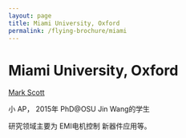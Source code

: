 ```yaml
---
layout: page
title: Miami University, Oxford
permalink: /flying-brochure/miami
---
```

# Miami University, Oxford

[Mark Scott](http://www.miamioh.edu/cec/academics/departments/ece/about/faculty-staff/scott-bio/)

小 AP， 2015年 PhD@OSU Jin Wang的学生

研究领域主要为 EMI电机控制 新器件应用等。
